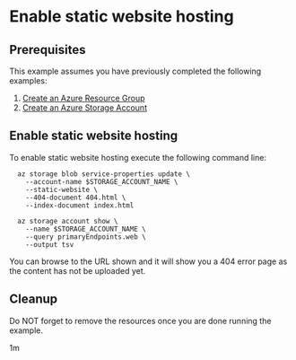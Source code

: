 
# Enable static website hosting

## Prerequisites

This example assumes you have previously completed the following examples:

1. [Create an Azure Resource Group](../../group/create/)
1. [Create an Azure Storage Account](../account/create/)

## Enable static website hosting

To enable static website hosting execute the following command line:

```shell
  az storage blob service-properties update \
    --account-name $STORAGE_ACCOUNT_NAME \
    --static-website \
    --404-document 404.html \
    --index-document index.html

  az storage account show \
    --name $STORAGE_ACCOUNT_NAME \
    --query primaryEndpoints.web \
    --output tsv
```

You can browse to the URL shown and it will show you a 404 error page as the
content has not be uploaded yet.

## Cleanup

Do NOT forget to remove the resources once you are done running the example.

1m
